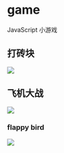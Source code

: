 # game
JavaScript 小游戏



## 打砖块

![](https://tva1.sinaimg.cn/large/008eGmZEgy1go0w8irhqcg30bo0akwj9.gif)



## 飞机大战

![](https://tva1.sinaimg.cn/large/008eGmZEgy1go0whcmgpug308w0cvx6r.gif)

### flappy bird

![](https://tva1.sinaimg.cn/large/008eGmZEgy1go0w8hptecg309q0i24qq.gif)